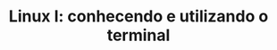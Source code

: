 ---
title:  "Linux I: conhecendo e utilizando o terminal"
institution: "Alura"
tech: "python"
permalink: /certificates/Certificado - Linux I_ conhecendo e utilizando o terminal.pdf
---